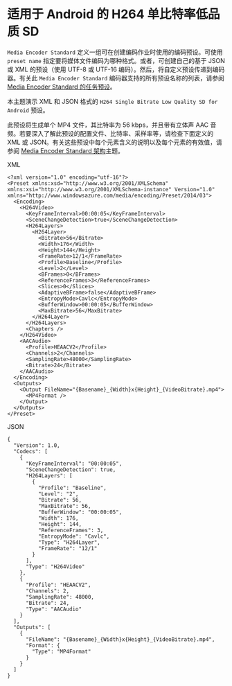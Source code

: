 <properties
    pageTitle="适用于 Android 的 H264 单比特率低品质 SD | Azure"
    description="本主题概述了 **适用于 Android 的 H264 单比特率低品质 SD** 任务预设。"
    author="Juliako"
    manager="erikre"
    editor=""
    services="media-services"
    documentationcenter="" />
<tags
    ms.assetid="67d3446d-e3b8-419f-bbf8-e5149c108531"
    ms.service="media-services"
    ms.workload="media"
    ms.tgt_pltfrm="na"
    ms.devlang="na"
    ms.topic="article"
    ms.date="11/23/2016"
    wacn.date="01/13/2017"
    ms.author="juliako" />  


# 适用于 Android 的 H264 单比特率低品质 SD
`Media Encoder Standard` 定义一组可在创建编码作业时使用的编码预设。可使用 `preset name` 指定要将媒体文件编码为哪种格式。或者，可创建自己的基于 JSON 或 XML 的预设（使用 UTF-8 或 UTF-16 编码）。然后，将自定义预设传递到编码器。有关此 `Media Encoder Standard` 编码器支持的所有预设名称的列表，请参阅 [Media Encoder Standard 的任务预设](/documentation/articles/media-services-mes-presets-overview/)。
  
 本主题演示 XML 和 JSON 格式的 `H264 Single Bitrate Low Quality SD for Android` 预设。
  
 此预设将生成单个 MP4 文件，其比特率为 56 kbps，并且带有立体声 AAC 音频。若要深入了解此预设的配置文件、比特率、采样率等，请检查下面定义的 XML 或 JSON。有关这些预设中每个元素含义的说明以及每个元素的有效值，请参阅 [Media Encoder Standard 架构](/documentation/articles/media-services-mes-schema/)主题。
  
 XML
  
  
	<?xml version="1.0" encoding="utf-16"?>  
	<Preset xmlns:xsd="http://www.w3.org/2001/XMLSchema" xmlns:xsi="http://www.w3.org/2001/XMLSchema-instance" Version="1.0" xmlns="http://www.windowsazure.com/media/encoding/Preset/2014/03">  
	  <Encoding>  
	    <H264Video>  
	      <KeyFrameInterval>00:00:05</KeyFrameInterval>  
	      <SceneChangeDetection>true</SceneChangeDetection>  
	      <H264Layers>  
	        <H264Layer>  
	          <Bitrate>56</Bitrate>  
	          <Width>176</Width>  
	          <Height>144</Height>  
	          <FrameRate>12/1</FrameRate>  
	          <Profile>Baseline</Profile>  
	          <Level>2</Level>  
	          <BFrames>0</BFrames>  
	          <ReferenceFrames>3</ReferenceFrames>  
	          <Slices>0</Slices>  
	          <AdaptiveBFrame>false</AdaptiveBFrame>  
	          <EntropyMode>Cavlc</EntropyMode>  
	          <BufferWindow>00:00:05</BufferWindow>  
	          <MaxBitrate>56</MaxBitrate>  
	        </H264Layer>  
	      </H264Layers>  
	      <Chapters />  
	    </H264Video>  
	    <AACAudio>  
	      <Profile>HEAACV2</Profile>  
	      <Channels>2</Channels>  
	      <SamplingRate>48000</SamplingRate>  
	      <Bitrate>24</Bitrate>  
	    </AACAudio>  
	  </Encoding>  
	  <Outputs>  
	    <Output FileName="{Basename}_{Width}x{Height}_{VideoBitrate}.mp4">  
	      <MP4Format />  
	    </Output>  
	  </Outputs>  
	</Preset>  
 
  
 JSON
  

	{  
	  "Version": 1.0,  
	  "Codecs": [  
	    {  
	      "KeyFrameInterval": "00:00:05",  
	      "SceneChangeDetection": true,  
	      "H264Layers": [  
	        {  
	          "Profile": "Baseline",  
	          "Level": "2",  
	          "Bitrate": 56,  
	          "MaxBitrate": 56,  
	          "BufferWindow": "00:00:05",  
	          "Width": 176,  
	          "Height": 144,  
	          "ReferenceFrames": 3,  
	          "EntropyMode": "Cavlc",  
	          "Type": "H264Layer",  
	          "FrameRate": "12/1"  
	        }  
	      ],  
	      "Type": "H264Video"  
	    },  
	    {  
	      "Profile": "HEAACV2",  
	      "Channels": 2,  
	      "SamplingRate": 48000,  
	      "Bitrate": 24,  
	      "Type": "AACAudio"  
	    }  
	  ],  
	  "Outputs": [  
	    {  
	      "FileName": "{Basename}_{Width}x{Height}_{VideoBitrate}.mp4",  
	      "Format": {  
	        "Type": "MP4Format"  
	      }  
	    }  
	  ]  
	}  

<!---HONumber=Mooncake_0109_2017-->